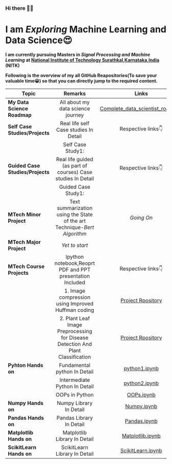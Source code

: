 ### Hi there 🤩👋

<!--
**Shrikantpatil2197/Shrikantpatil2197** is a ✨ _special_ ✨ repository because its `README.md` (this file) appears on your GitHub profile.

Here are some ideas to get you started:

- 🔭 I’m currently working on ...
- 🌱 I’m currently learning ...
- 👯 I’m looking to collaborate on ...
- 🤔 I’m looking for help with ...
- 💬 Ask me about ...
- 📫 How to reach me: ...
- 😄 Pronouns: ...
- ⚡ Fun fact: ...
-->


# I am *Exploring* Machine Learning and Data Science😍
**I am currently pursuing Masters in *Signal Processing and Machine Learning* at [National Institute of Technology Surathkal,Karnataka,India](https://www.nitk.ac.in/) (NITK)**

**Following is the overview of my all GitHub Reapositories(To save your valuable time😀) so that you can directly jump to the required content.**

| **Topic**| **Remarks**   | **Links** |
|------------- |:-------------:| :-----:|
| **My Data Science Roadmap**   | All about my data science journey| [Complete_data_scientist_roadmap](https://github.com/Shrikantpatil2197/Complete_data_scientist_roadmap/blob/main/README.md) |
| **Self Case Studies/Projects**  | Real life self Case studies In Detail  | Respective links👇|
|    | Self Case Study1: | |
| **Guided Case Studies/Projects**  | Real life guided (as part of courses) Case studies In Detail  | Respective links👇|
|  |Guided Case Study1: | |
| **MTech Minor Project**  | Text summarization using the State of the art Technique-*Bert Algorithm*| *Going On*|
| **MTech Major Project**  |  *Yet to start*| |
| **MTech Course Projects**  | Ipython notebook,Reoprt PDF and PPT presentation Included| Respective links👇|
|  |1. Image compression using Improved Huffman coding|[Project Rpository](https://github.com/Shrikantpatil2197/Project_image_compression_using_Improved_Huffman_coding)|
|  |2. Plant Leaf Image Preprocessing for Disease Detection And Plant Classification |[Project Rpository](https://github.com/Shrikantpatil2197/Project_Plant_Leaf_Image_Preprocessing_for_Disease_Detection_And_Plant_Classification) |
| **Pyhton Hands on**  | Fundamental python In Detail  | [python1.ipynb](https://github.com/Shrikantpatil2197/Machine_Learning_Hands-On/blob/main/All_Notebooks/python0.ipynb)|
|   | Intermediate Python In Detail  | [python2.ipynb](https://github.com/Shrikantpatil2197/Machine_Learning_Hands-On/blob/main/All_Notebooks/python1.ipynb) |
|      | OOPs in Python  | [OOPs.ipynb](https://github.com/Shrikantpatil2197/Machine_Learning_Hands-On/blob/main/All_Notebooks/object_oriented_programming.ipynb) |
| **Numpy Hands on**  | Numpy Library In Detail  | [Numpy.ipynb](https://github.com/Shrikantpatil2197/Machine_Learning_Hands-On/blob/main/All_Notebooks/numpy.ipynb) |
| **Pandas Hands on** | Pandas Library In Detail  | [Pandas.ipynb](https://github.com/Shrikantpatil2197/Machine_Learning_Hands-On/blob/main/All_Notebooks/pandas.ipynb) |
| **Matplotlib Hands on**  | Matplotlib Library In Detail  | [Matplotlib.ipynb](https://github.com/Shrikantpatil2197/Machine_Learning_Hands-On/blob/main/All_Notebooks/matplotlib.ipynb) |
| **ScikitLearn Hands on**  | ScikitLearn Library In Detail  | [ScikitLearn.ipynb](https://github.com/Shrikantpatil2197/Machine_Learning_Hands-On/blob/main/All_Notebooks/scikit-learn(sklearn).ipynb)|



